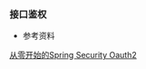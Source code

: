 ### 接口鉴权


* 参考资料

[从零开始的Spring Security Oauth2](http://blog.didispace.com/spring-security-oauth2-xjf-1/)